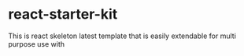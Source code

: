 # react-starter-kit
This is react skeleton latest template that is easily extendable for multi purpose use with 
